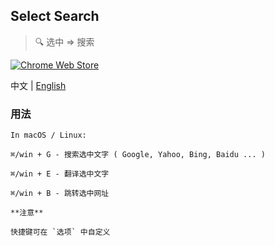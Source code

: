 ## Select Search
> :mag: 选中 => 搜索

[![Chrome Web Store](https://img.shields.io/chrome-web-store/v/hlnpaciomjjnpmbjedfmlnkhogngmleh.svg?style=flat-square)](https://chrome.google.com/webstore/detail/select-search/hlnpaciomjjnpmbjedfmlnkhogngmleh)

中文 | [English](./README-en.md)

### 用法

```
In macOS / Linux:

⌘/win + G - 搜索选中文字 ( Google, Yahoo, Bing, Baidu ... )

⌘/win + E - 翻译选中文字

⌘/win + B - 跳转选中网址

**注意**

快捷键可在 `选项` 中自定义
```
